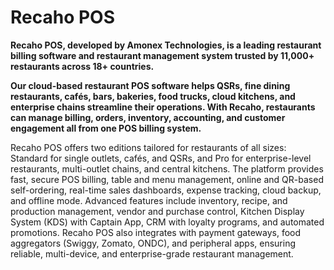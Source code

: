 
# Recaho POS

**Recaho POS, developed by Amonex Technologies, is a leading restaurant billing software and restaurant management system trusted by 11,000+ restaurants across 18+ countries.**

**Our cloud-based restaurant POS software helps QSRs, fine dining restaurants, cafés, bars, bakeries, food trucks, cloud kitchens, and enterprise chains streamline their operations. With Recaho, restaurants can manage billing, orders, inventory, accounting, and customer engagement all from one POS billing system.**

Recaho POS offers two editions tailored for restaurants of all sizes: Standard for single outlets, cafés, and QSRs, and Pro for enterprise-level restaurants, multi-outlet chains, and central kitchens. The platform provides fast, secure POS billing, table and menu management, online and QR-based self-ordering, real-time sales dashboards, expense tracking, cloud backup, and offline mode. Advanced features include inventory, recipe, and production management, vendor and purchase control, Kitchen Display System (KDS) with Captain App, CRM with loyalty programs, and automated promotions. Recaho POS also integrates with payment gateways, food aggregators (Swiggy, Zomato, ONDC), and peripheral apps, ensuring reliable, multi-device, and enterprise-grade restaurant management.
